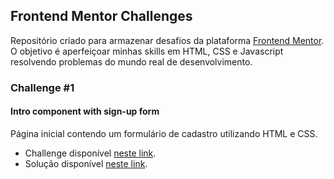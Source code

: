 ## Frontend Mentor Challenges

Repositório criado para armazenar desafios da plataforma [Frontend Mentor](https://www.frontendmentor.io/). O objetivo é aperfeiçoar minhas skills em HTML, CSS e Javascript resolvendo problemas do mundo real de desenvolvimento.

### Challenge #1
#### Intro component with sign-up form

Página inicial contendo um formulário de cadastro utilizando HTML e CSS.

- Challenge disponível [neste link](https://www.frontendmentor.io/challenges/intro-component-with-signup-form-5cf91bd49edda32581d28fd1).
- Solução disponível [neste link](https://brendabs.github.io/frontend-mentor/intro-component-with-signup-form-master/).
